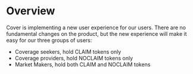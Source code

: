 # Overview

Cover is implementing a new user experience for our users. There are no fundamental changes on the product, but the new experience will make it easy for our three groups of users:

* Coverage seekers, hold CLAIM tokens only
* Coverage providers, hold NOCLAIM tokens only
* Market Makers, hold both CLAIM and NOCLAIM tokens

